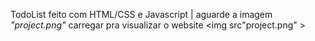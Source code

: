 TodoList feito com HTML/CSS e Javascript
| aguarde a imagem <i>"project.png"</i> carregar pra visualizar o website
<img src"project.png" >

